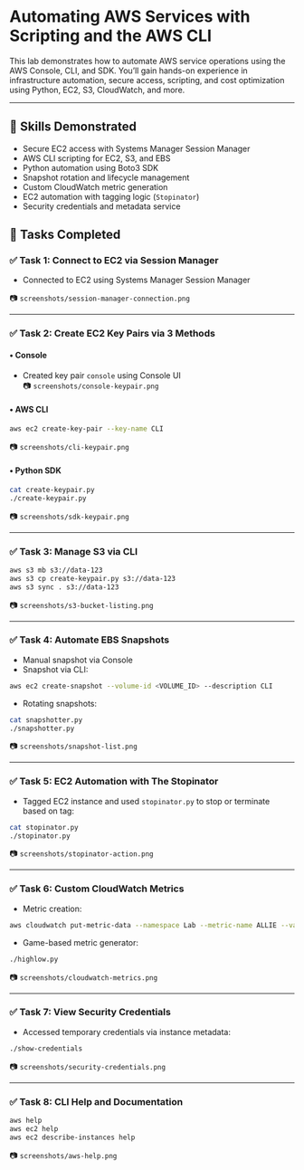 
# Automating AWS Services with Scripting and the AWS CLI

This lab demonstrates how to automate AWS service operations using the AWS Console, CLI, and SDK. You’ll gain hands-on experience in infrastructure automation, secure access, scripting, and cost optimization using Python, EC2, S3, CloudWatch, and more.

---

## 🧠 Skills Demonstrated

- Secure EC2 access with Systems Manager Session Manager
- AWS CLI scripting for EC2, S3, and EBS
- Python automation using Boto3 SDK
- Snapshot rotation and lifecycle management
- Custom CloudWatch metric generation
- EC2 automation with tagging logic (`Stopinator`)
- Security credentials and metadata service



## 🧪 Tasks Completed

### ✅ Task 1: Connect to EC2 via Session Manager

- Connected to EC2 using Systems Manager Session Manager

📷 `screenshots/session-manager-connection.png`

---

### ✅ Task 2: Create EC2 Key Pairs via 3 Methods

#### • Console
- Created key pair `console` using Console UI  
📷 `screenshots/console-keypair.png`

#### • AWS CLI
```bash
aws ec2 create-key-pair --key-name CLI
````

📷 `screenshots/cli-keypair.png`

#### • Python SDK

```bash
cat create-keypair.py
./create-keypair.py
```

📷 `screenshots/sdk-keypair.png`

---

### ✅ Task 3: Manage S3 via CLI

```bash
aws s3 mb s3://data-123
aws s3 cp create-keypair.py s3://data-123
aws s3 sync . s3://data-123
```

📷 `screenshots/s3-bucket-listing.png`

---

### ✅ Task 4: Automate EBS Snapshots

* Manual snapshot via Console
* Snapshot via CLI:

```bash
aws ec2 create-snapshot --volume-id <VOLUME_ID> --description CLI
```

* Rotating snapshots:

```bash
cat snapshotter.py
./snapshotter.py
```

📷 `screenshots/snapshot-list.png`

---

### ✅ Task 5: EC2 Automation with The Stopinator

* Tagged EC2 instance and used `stopinator.py` to stop or terminate based on tag:

```bash
cat stopinator.py
./stopinator.py
```

📷 `screenshots/stopinator-action.png`

---

### ✅ Task 6: Custom CloudWatch Metrics

* Metric creation:

```bash
aws cloudwatch put-metric-data --namespace Lab --metric-name ALLIE --value 42
```

* Game-based metric generator:

```bash
./highlow.py
```

📷 `screenshots/cloudwatch-metrics.png`

---

### ✅ Task 7: View Security Credentials

* Accessed temporary credentials via instance metadata:

```bash
./show-credentials
```

📷 `screenshots/security-credentials.png`

---

### ✅ Task 8: CLI Help and Documentation

```bash
aws help
aws ec2 help
aws ec2 describe-instances help
```

📷 `screenshots/aws-help.png`




